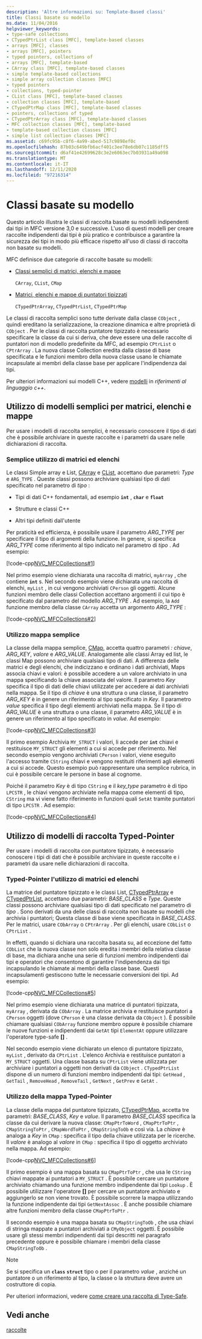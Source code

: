 ```yaml
---
description: 'Altre informazioni su: Template-Based classi'
title: Classi basate su modello
ms.date: 11/04/2016
helpviewer_keywords:
- type-safe collections
- CTypedPtrList class [MFC], template-based classes
- arrays [MFC], classes
- arrays [MFC], pointers
- typed pointers, collections of
- arrays [MFC], template-based
- CArray class [MFC], template-based classes
- simple template-based collections
- simple array collection classes [MFC]
- typed pointers
- collections, typed-pointer
- CList class [MFC], template-based classes
- collection classes [MFC], template-based
- CTypedPtrMap class [MFC], template-based classes
- pointers, collections of typed
- CTypedPtrArray class [MFC], template-based classes
- MFC collection classes [MFC], template-based
- template-based collection classes [MFC]
- simple list collection classes [MFC]
ms.assetid: c69fc95b-c8f6-4a99-abed-517c9898ef0c
ms.openlocfilehash: 87b03c649bfb6acf401c3ee78e6db07c1185dff5
ms.sourcegitcommit: d6af41e42699628c3e2e6063ec7b03931a49a098
ms.translationtype: MT
ms.contentlocale: it-IT
ms.lasthandoff: 12/11/2020
ms.locfileid: "97216314"
---
```

# <a name="template-based-classes"></a>Classi basate su modello

Questo articolo illustra le classi di raccolta basate su modelli indipendenti dai tipi in MFC versione 3,0 e successive. L'uso di questi modelli per creare raccolte indipendenti dai tipi è più pratico e contribuisce a garantire la sicurezza dei tipi in modo più efficace rispetto all'uso di classi di raccolta non basate su modelli.

MFC definisce due categorie di raccolte basate su modelli:

- [Classi semplici di matrici, elenchi e mappe](#_core_using_simple_array.2c_.list.2c_.and_map_templates)

   `CArray`, `CList`, `CMap`

- [Matrici, elenchi e mappe di puntatori tipizzati](#_core_using_typed.2d.pointer_collection_templates)

   `CTypedPtrArray`, `CTypedPtrList`, `CTypedPtrMap`

Le classi di raccolta semplici sono tutte derivate dalla classe `CObject` , quindi ereditano la serializzazione, la creazione dinamica e altre proprietà di `CObject` . Per le classi di raccolta puntatore tipizzato è necessario specificare la classe da cui si deriva, che deve essere una delle raccolte di puntatori non di modello predefinite da MFC, ad esempio `CPtrList` o `CPtrArray` . La nuova classe Collection eredita dalla classe di base specificata e le funzioni membro della nuova classe usano le chiamate incapsulate ai membri della classe base per applicare l'indipendenza dai tipi.

Per ulteriori informazioni sui modelli C++, vedere [modelli](../cpp/templates-cpp.md) in *riferimenti al linguaggio c++*.

## <a name="using-simple-array-list-and-map-templates"></a><a name="_core_using_simple_array.2c_.list.2c_.and_map_templates"></a> Utilizzo di modelli semplici per matrici, elenchi e mappe

Per usare i modelli di raccolta semplici, è necessario conoscere il tipo di dati che è possibile archiviare in queste raccolte e i parametri da usare nelle dichiarazioni di raccolta.

### <a name="simple-array-and-list-usage"></a><a name="_core_simple_array_and_list_usage"></a> Semplice utilizzo di matrici ed elenchi

Le classi Simple array e List, [CArray](../mfc/reference/carray-class.md) e [CList](../mfc/reference/clist-class.md), accettano due parametri: *Type* e `ARG_TYPE` . Queste classi possono archiviare qualsiasi tipo di dati specificato nel parametro di *tipo* :

- Tipi di dati C++ fondamentali, ad esempio **`int`** , **`char`** e **`float`**

- Strutture e classi C++

- Altri tipi definiti dall'utente

Per praticità ed efficienza, è possibile usare il parametro *ARG_TYPE* per specificare il tipo di argomenti della funzione. In genere, si specifica *ARG_TYPE* come riferimento al tipo indicato nel parametro di *tipo* . Ad esempio:

[!code-cpp[NVC_MFCCollections#1](../mfc/codesnippet/cpp/template-based-classes_1.cpp)]

Nel primo esempio viene dichiarata una raccolta di matrici, `myArray` , che contiene **`int`** s. Nel secondo esempio viene dichiarata una raccolta di elenchi, `myList` , in cui vengono archiviati `CPerson` gli oggetti. Alcune funzioni membro delle classi Collection accettano argomenti il cui tipo è specificato dal parametro del modello *ARG_TYPE* . Ad esempio, la `Add` funzione membro della classe `CArray` accetta un argomento *ARG_TYPE* :

[!code-cpp[NVC_MFCCollections#2](../mfc/codesnippet/cpp/template-based-classes_2.cpp)]

### <a name="simple-map-usage"></a><a name="_core_simple_map_usage"></a> Utilizzo mappa semplice

La classe della mappa semplice, [CMap](../mfc/reference/cmap-class.md), accetta quattro parametri *: chiave*, *ARG_KEY*, *valore* e *ARG_VALUE*. Analogamente alle classi Array ed list, le classi Map possono archiviare qualsiasi tipo di dati. A differenza delle matrici e degli elenchi, che indicizzano e ordinano i dati archiviati, Maps associa chiavi e valori: è possibile accedere a un valore archiviato in una mappa specificando la chiave associata del valore. Il parametro *Key* specifica il tipo di dati delle chiavi utilizzate per accedere ai dati archiviati nella mappa. Se il tipo di *chiave* è una struttura o una classe, il parametro *ARG_KEY* è in genere un riferimento al tipo specificato in *Key*. Il parametro *value* specifica il tipo degli elementi archiviati nella mappa. Se il tipo di *ARG_VALUE* è una struttura o una classe, il parametro *ARG_VALUE* è in genere un riferimento al tipo specificato in *value*. Ad esempio:

[!code-cpp[NVC_MFCCollections#3](../mfc/codesnippet/cpp/template-based-classes_3.cpp)]

Il primo esempio Archivia `MY_STRUCT` i valori, li accede per **`int`** chiavi e restituisce `MY_STRUCT` gli elementi a cui si accede per riferimento. Nel secondo esempio vengono archiviati `CPerson` i valori, viene eseguito l'accesso tramite `CString` chiavi e vengono restituiti riferimenti agli elementi a cui si accede. Questo esempio può rappresentare una semplice rubrica, in cui è possibile cercare le persone in base al cognome.

Poiché il parametro *Key* è di tipo `CString` e il *key_type* parametro è di tipo `LPCSTR` , le chiavi vengono archiviate nella mappa come elementi di tipo, `CString` ma vi viene fatto riferimento in funzioni quali `SetAt` tramite puntatori di tipo `LPCSTR` . Ad esempio:

[!code-cpp[NVC_MFCCollections#4](../mfc/codesnippet/cpp/template-based-classes_4.cpp)]

## <a name="using-typed-pointer-collection-templates"></a><a name="_core_using_typed.2d.pointer_collection_templates"></a> Utilizzo di modelli di raccolta Typed-Pointer

Per usare i modelli di raccolta con puntatore tipizzato, è necessario conoscere i tipi di dati che è possibile archiviare in queste raccolte e i parametri da usare nelle dichiarazioni di raccolta.

### <a name="typed-pointer-array-and-list-usage"></a><a name="_core_typed.2d.pointer_array_and_list_usage"></a> Typed-Pointer l'utilizzo di matrici ed elenchi

La matrice del puntatore tipizzato e le classi List, [CTypedPtrArray](../mfc/reference/ctypedptrarray-class.md) e [CTypedPtrList](../mfc/reference/ctypedptrlist-class.md), accettano due parametri: *BASE_CLASS* e *Type*. Queste classi possono archiviare qualsiasi tipo di dati specificato nel parametro di *tipo* . Sono derivati da una delle classi di raccolta non basate su modelli che archivia i puntatori; Questa classe di base viene specificata in *BASE_CLASS*. Per le matrici, usare `CObArray` o `CPtrArray` . Per gli elenchi, usare `CObList` o `CPtrList` .

In effetti, quando si dichiara una raccolta basata su, ad eccezione del fatto `CObList` che la nuova classe non solo eredita i membri della relativa classe di base, ma dichiara anche una serie di funzioni membro indipendenti dai tipi e operatori che consentono di garantire l'indipendenza dai tipi incapsulando le chiamate ai membri della classe base. Questi incapsulamenti gestiscono tutte le necessarie conversioni dei tipi. Ad esempio:

[!code-cpp[NVC_MFCCollections#5](../mfc/codesnippet/cpp/template-based-classes_5.cpp)]

Nel primo esempio viene dichiarata una matrice di puntatori tipizzata, `myArray` , derivata da `CObArray` . La matrice archivia e restituisce puntatori a `CPerson` oggetti (dove `CPerson` è una classe derivata da `CObject` ). È possibile chiamare qualsiasi `CObArray` funzione membro oppure è possibile chiamare le nuove funzioni e indipendenti dai `GetAt` tipi `ElementAt` oppure utilizzare l'operatore type-safe **[]** .

Nel secondo esempio viene dichiarato un elenco di puntatore tipizzato, `myList` , derivato da `CPtrList` . L'elenco Archivia e restituisce puntatori a `MY_STRUCT` oggetti. Una classe basata su `CPtrList` viene utilizzata per archiviare i puntatori a oggetti non derivati da `CObject` . `CTypedPtrList` dispone di un numero di funzioni membro indipendenti dai tipi: `GetHead` , `GetTail` , `RemoveHead` , `RemoveTail` , `GetNext` , `GetPrev` e `GetAt` .

### <a name="typed-pointer-map-usage"></a><a name="_core_typed.2d.pointer_map_usage"></a> Utilizzo della mappa Typed-Pointer

La classe della mappa del puntatore tipizzato, [CTypedPtrMap](../mfc/reference/ctypedptrmap-class.md), accetta tre parametri: *BASE_CLASS*, *Key* e *value*. Il parametro *BASE_CLASS* specifica la classe da cui derivare la nuova classe: `CMapPtrToWord` , `CMapPtrToPtr` , `CMapStringToPtr` , `CMapWordToPtr` , `CMapStringToOb` e così via. La *chiave* è analoga a *Key* in `CMap` : specifica il tipo della chiave utilizzata per le ricerche. Il *valore* è analogo al *valore* in `CMap` : specifica il tipo di oggetto archiviato nella mappa. Ad esempio:

[!code-cpp[NVC_MFCCollections#6](../mfc/codesnippet/cpp/template-based-classes_6.cpp)]

Il primo esempio è una mappa basata su `CMapPtrToPtr` , che usa le `CString` chiavi mappate ai puntatori a `MY_STRUCT` . È possibile cercare un puntatore archiviato chiamando una funzione membro indipendente dai tipi `Lookup` . È possibile utilizzare l'operatore **[]** per cercare un puntatore archiviato e aggiungerlo se non viene trovato. È possibile scorrere la mappa utilizzando la funzione indipendente dai tipi `GetNextAssoc` . È anche possibile chiamare altre funzioni membro della classe `CMapPtrToPtr` .

Il secondo esempio è una mappa basata su `CMapStringToOb` , che usa chiavi di stringa mappate a puntatori archiviati a `CMyObject` oggetti. È possibile usare gli stessi membri indipendenti dai tipi descritti nel paragrafo precedente oppure è possibile chiamare i membri della classe `CMapStringToOb` .

> [!NOTE]
> Se si specifica un **`class`** **`struct`** tipo o per il parametro *value* , anziché un puntatore o un riferimento al tipo, la classe o la struttura deve avere un costruttore di copia.

Per ulteriori informazioni, vedere [come creare una raccolta di Type-Safe](../mfc/how-to-make-a-type-safe-collection.md).

## <a name="see-also"></a>Vedi anche

[raccolte](../mfc/collections.md)
